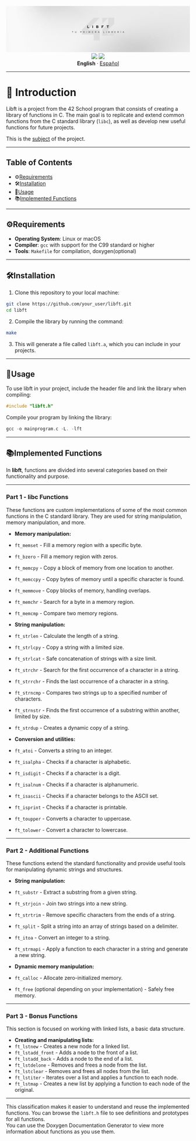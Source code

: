  <div align="center">
  <img src="https://raw.githubusercontent.com/15Galan/42_project-readmes/refs/heads/master/banners/cursus/projects/libft-light.png#gh-light-mode-only" />
  <img src="https://img.shields.io/badge/status-finished-darkgreen" />
  <img src="https://img.shields.io/badge/score-125-darkblue" /> <br/>
  <b>English</b> · <a href="README.md">Español</a>
</div> 

---

# 📖 Introduction
Libft is a project from the 42 School program that consists of creating a library of functions in C. The main goal is to replicate and extend common functions from the C standard library (`libc`), as well as develop new useful functions for future projects.

This is the [subject](Libft_es.subject.pdf) of the project.

---

## Table of Contents
- ⚙️[Requirements](#requirements)
- 🛠️[Installation](#installation)
- 🚀[Usage](#usage)
- 📚[Implemented Functions](#implemented-functions)

---

## ⚙️Requirements

- **Operating System**: Linux or macOS
- **Compiler**: `gcc` with support for the C99 standard or higher
- **Tools**: `Makefile` for compilation, doxygen(optional)

---

## 🛠️Installation

1. Clone this repository to your local machine:
```bash
git clone https://github.com/your_user/libft.git
cd libft
```
2. Compile the library by running the command:
```bash
make
```
3. This will generate a file called `libft.a`, which you can include in your projects.

---

## 🚀Usage

To use libft in your project, include the header file and link the library when compiling:
```c
#include "libft.h"
```
Compile your program by linking the library:
```c
gcc -o mainprogram.c -L. -lft
```

---

## 📚Implemented Functions

In **libft**, functions are divided into several categories based on their functionality and purpose.

---

### Part 1 - libc Functions

These functions are custom implementations of some of the most common functions in the C standard library. They are used for string manipulation, memory manipulation, and more.

- **Memory manipulation:**
- `ft_memset` - Fill a memory region with a specific byte.
- `ft_bzero` - Fill a memory region with zeros.
- `ft_memcpy` - Copy a block of memory from one location to another.
- `ft_memccpy` - Copy bytes of memory until a specific character is found.
- `ft_memmove` - Copy blocks of memory, handling overlaps.
- `ft_memchr` - Search for a byte in a memory region.
- `ft_memcmp` - Compare two memory regions.

- **String manipulation:**
- `ft_strlen` - Calculate the length of a string.
- `ft_strlcpy` - Copy a string with a limited size.
- `ft_strlcat` - Safe concatenation of strings with a size limit.
- `ft_strchr` - Search for the first occurrence of a character in a string.
- `ft_strrchr` - Finds the last occurrence of a character in a string.
- `ft_strncmp` - Compares two strings up to a specified number of characters.
- `ft_strnstr` - Finds the first occurrence of a substring within another, limited by size.
- `ft_strdup` - Creates a dynamic copy of a string.

- **Conversion and utilities:**
- `ft_atoi` - Converts a string to an integer.
- `ft_isalpha` - Checks if a character is alphabetic.
- `ft_isdigit` - Checks if a character is a digit.
- `ft_isalnum` - Checks if a character is alphanumeric.
- `ft_isascii` - Checks if a character belongs to the ASCII set.
- `ft_isprint` - Checks if a character is printable.
- `ft_toupper` - Converts a character to uppercase.
- `ft_tolower` - Convert a character to lowercase.

---

### Part 2 - Additional Functions

These functions extend the standard functionality and provide useful tools for manipulating dynamic strings and structures.

- **String manipulation:**
- `ft_substr` - Extract a substring from a given string.
- `ft_strjoin` - Join two strings into a new string.
- `ft_strtrim` - Remove specific characters from the ends of a string.
- `ft_split` - Split a string into an array of strings based on a delimiter.
- `ft_itoa` - Convert an integer to a string.
- `ft_strmapi` - Apply a function to each character in a string and generate a new string.

- **Dynamic memory manipulation:**
- `ft_calloc` - Allocate zero-initialized memory.
- `ft_free` (optional depending on your implementation) - Safely free memory.

---

### Part 3 - Bonus Functions

This section is focused on working with linked lists, a basic data structure.

- **Creating and manipulating lists:**
- `ft_lstnew` - Creates a new node for a linked list.
- `ft_lstadd_front` - Adds a node to the front of a list.
- `ft_lstadd_back` - Adds a node to the end of a list.
- `ft_lstdelone` - Removes and frees a node from the list.
- `ft_lstclear` - Removes and frees all nodes from the list.
- `ft_lstiter` - Iterates over a list and applies a function to each node.
- `ft_lstmap` - Creates a new list by applying a function to each node of the original.

---

This classification makes it easier to understand and reuse the implemented functions. You can browse the `libft.h` file to see definitions and prototypes for all functions.  
You can use the Doxygen Documentation Generator to view more information about functions as you use them.
